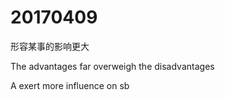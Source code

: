 # 20170409

形容某事的影响更大

The advantages far overweigh the disadvantages 

A exert more influence on sb 